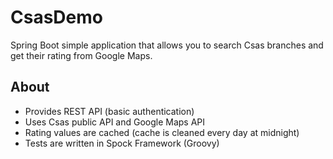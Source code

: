 # CsasDemo
Spring Boot simple application that allows you to search Csas branches and get their rating from Google Maps.

## About
- Provides REST API (basic authentication)
- Uses Csas public API and Google Maps API
- Rating values are cached (cache is cleaned every day at midnight)
- Tests are written in Spock Framework (Groovy)
